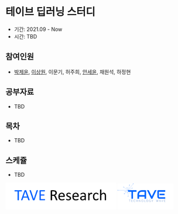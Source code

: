 # 테이브 딥러닝 스터디
- 기간: 2021.09 - Now
- 시간: TBD

## 참여인원

- [박제윤](http://jeiyoon.github.io/), [이상원](https://s-wlii.github.io/), 이문기, 허주희, [안세윤](https://yunniya097.github.io/), 채원석, 하정현

## 공부자료

- TBD

## 목차

- TBD

## 스케쥴

- TBD

<!-- ![l1](./imgs/logo_tave.png) -->
<!-- ![l2](./imgs/logo_research.png) -->
<img src = "./imgs/logo_tave_research.png" width="60%"> <img src = "./imgs/logo_tave.png" width="30%"> 
